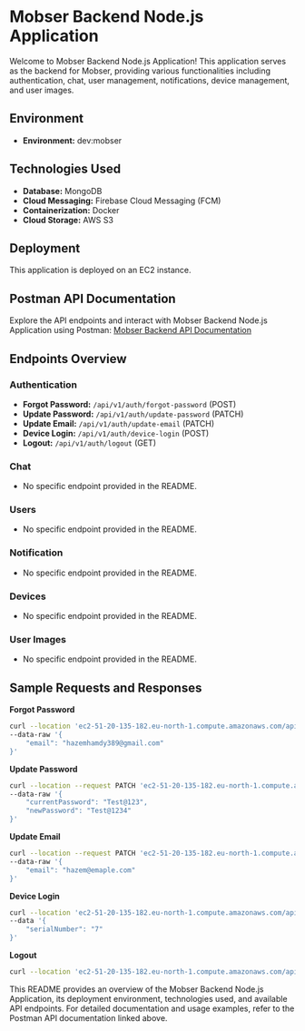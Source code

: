 # Mobser Backend Node.js Application

Welcome to Mobser Backend Node.js Application! This application serves as the backend for Mobser, providing various functionalities including authentication, chat, user management, notifications, device management, and user images.

## Environment
- **Environment:** dev:mobser

## Technologies Used
- **Database:** MongoDB
- **Cloud Messaging:** Firebase Cloud Messaging (FCM)
- **Containerization:** Docker
- **Cloud Storage:** AWS S3

## Deployment
This application is deployed on an EC2 instance.

## Postman API Documentation
Explore the API endpoints and interact with Mobser Backend Node.js Application using Postman: [Mobser Backend API Documentation](https://documenter.getpostman.com/view/22135432/2s9YJf1Mxq)

## Endpoints Overview

### Authentication
- **Forgot Password:** `/api/v1/auth/forgot-password` (POST)
- **Update Password:** `/api/v1/auth/update-password` (PATCH)
- **Update Email:** `/api/v1/auth/update-email` (PATCH)
- **Device Login:** `/api/v1/auth/device-login` (POST)
- **Logout:** `/api/v1/auth/logout` (GET)

### Chat
- No specific endpoint provided in the README.

### Users
- No specific endpoint provided in the README.

### Notification
- No specific endpoint provided in the README.

### Devices
- No specific endpoint provided in the README.

### User Images
- No specific endpoint provided in the README.

## Sample Requests and Responses

**Forgot Password**
```bash
curl --location 'ec2-51-20-135-182.eu-north-1.compute.amazonaws.com/api/v1/auth/forgot-password' \
--data-raw '{
    "email": "hazemhamdy389@gmail.com"
}'
```

**Update Password**
```bash
curl --location --request PATCH 'ec2-51-20-135-182.eu-north-1.compute.amazonaws.com/api/v1/auth/update-password' \
--data-raw '{
    "currentPassword": "Test@123",
    "newPassword": "Test@1234"
}'
```

**Update Email**
```bash
curl --location --request PATCH 'ec2-51-20-135-182.eu-north-1.compute.amazonaws.com/api/v1/auth/update-email' \
--data-raw '{
    "email": "hazem@emaple.com"
}'
```

**Device Login**
```bash
curl --location 'ec2-51-20-135-182.eu-north-1.compute.amazonaws.com/api/v1/auth/device-login' \
--data '{
    "serialNumber": "7"
}'
```

**Logout**
```bash
curl --location 'ec2-51-20-135-182.eu-north-1.compute.amazonaws.com/api/v1/auth/logout'
```

This README provides an overview of the Mobser Backend Node.js Application, its deployment environment, technologies used, and available API endpoints. For detailed documentation and usage examples, refer to the Postman API documentation linked above.
